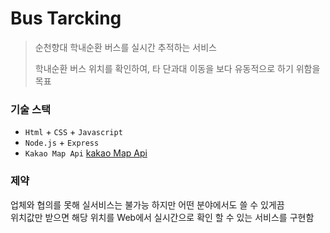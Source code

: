 # Bus Tarcking

> 순천향대 학내순환 버스를 실시간 추적하는 서비스
> 
> 학내순환 버스 위치를 확인하여, 타 단과대 이동을 보다 유동적으로 하기 위함을 목표


### 기술 스택

* `Html` + `CSS` + `Javascript`
* `Node.js` + `Express`
* `Kakao Map Api`
[kakao Map Api](https://apis.map.kakao.com/web/)

### 제약

업체와 협의를 못해 실서비스는 불가능 하지만 어떤 분야에서도 쓸 수 있게끔 <br/>
위치값만 받으면 해당 위치를 Web에서 실시간으로 확인 할 수 있는 서비스를 구현함

